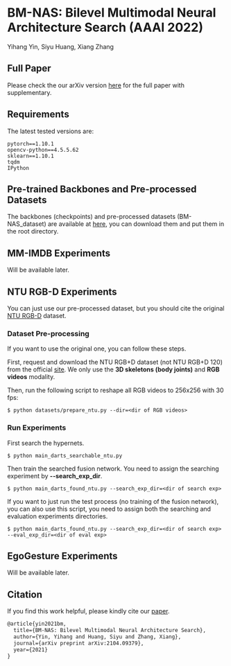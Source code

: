 # BM-NAS: Bilevel Multimodal Neural Architecture Search (AAAI 2022)

Yihang Yin, Siyu Huang, Xiang Zhang

## Full Paper

Please check the our arXiv version [here](https://arxiv.org/abs/2104.09379) for the full paper with supplementary.

## Requirements

The latest tested versions are:

```
pytorch==1.10.1
opencv-python==4.5.5.62
sklearn==1.10.1
tqdm
IPython
```

## Pre-trained Backbones and Pre-processed Datasets

The backbones (checkpoints) and pre-processed datasets (BM-NAS_dataset) are available at [here](https://www.aliyundrive.com/s/1c55RCPdaAo), you can download them and put them in the root directory.

## MM-IMDB Experiments

Will be available later.


## NTU RGB-D Experiments

You can just use our pre-processed dataset, but you should cite the original [NTU RGB-D](https://rose1.ntu.edu.sg/dataset/actionRecognition/) dataset. 

### Dataset Pre-processing

If you want to use the original one, you can follow these steps. 

First, request and download the NTU RGB+D dataset (not NTU RGB+D 120) from the official [site](https://rose1.ntu.edu.sg/dataset/actionRecognition/). We only use the **3D skeletons (body joints)** and **RGB videos** modality. 

Then, run the following script to reshape all RGB videos to 256x256 with 30 fps:
```shell
$ python datasets/prepare_ntu.py --dir=<dir of RGB videos>
```

### Run Experiments

First search the hypernets.

```shell
$ python main_darts_searchable_ntu.py
```

Then train the searched fusion network. You need to assign the searching experiment by **--search_exp_dir**.

```shell
$ python main_darts_found_ntu.py --search_exp_dir=<dir of search exp>
```

If you want to just run the test process (no training of the fusion network), you can also use this script, you need to assign both the searching and evaluation experiments directories.

```shell
$ python main_darts_found_ntu.py --search_exp_dir=<dir of search exp> --eval_exp_dir=<dir of eval exp>
```

## EgoGesture Experiments

Will be available later.

## Citation

If you find this work helpful, please kindly cite our [paper](https://arxiv.org/abs/2104.09379).

```latex
@article{yin2021bm,
  title={BM-NAS: Bilevel Multimodal Neural Architecture Search},
  author={Yin, Yihang and Huang, Siyu and Zhang, Xiang},
  journal={arXiv preprint arXiv:2104.09379},
  year={2021}
}
```

